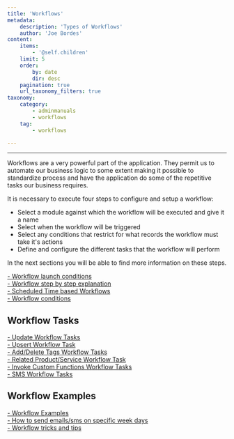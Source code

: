 ```yaml
---
title: 'Workflows'
metadata:
    description: 'Types of Workflows'
    author: 'Joe Bordes'
content:
    items:
        - '@self.children'
    limit: 5
    order:
        by: date
        dir: desc
    pagination: true
    url_taxonomy_filters: true
taxonomy:
    category:
        - adminmanuals
        - workflows
    tag:
        - workflows
        
---
```

---


Workflows are a very powerful part of the application. They permit us to automate our business logic to some extent making it possible to standardize process and have the application do some of the repetitive tasks our business requires.

It is necessary to execute four steps to configure and setup a workflow:

-   Select a module against which the workflow will be executed and give it a name
-   Select when the workflow will be triggered
-   Select any conditions that restrict for what records the workflow must take it's actions
-   Define and configure the different tasks that the workflow will perform


In the next sections you will be able to find more information on these steps.

[-  Workflow launch conditions](http://localhost/coreBOSDocumentation/configuration-tools/workflow/workflow_launch_conditions) <br>
[-  Workflow step by step explanation](http://localhost/coreBOSDocumentation/configuration-tools/workflow/workflow_stepbystep) <br>
[-  Scheduled Time based Workflows](http://localhost/coreBOSDocumentation/configuration-tools/workflow/scheduled_workflows) <br>
[-  Workflow conditions](http://localhost/coreBOSDocumentation/configuration-tools/workflow/workflow_conditions) <br>

## Workflow Tasks

[-  Update Workflow Tasks](http://localhost/coreBOSDocumentation/configuration-tools/workflow/update_workflows) <br>
[-  Upsert Workflow Task](http://localhost/coreBOSDocumentation/configuration-tools/workflow/upsert_workflows) <br>
[-  Add/Delete Tags Workflow Tasks](http://localhost/coreBOSDocumentation/configuration-tools/workflow/addeltag_workflows) <br>
[-  Related Product/Service Workflow Task](http://localhost/coreBOSDocumentation/configuration-tools/workflow/relateproductservice_workflows) <br>
[-  Invoke Custom Functions Workflow Tasks](http://localhost/coreBOSDocumentation/configuration-tools/workflow/invokecustomfunction_workflows) <br>
[-  SMS Workflow Tasks](http://localhost/coreBOSDocumentation/others/smsnotifier#sms-task-with-work-flow) <br>

## Workflow Examples

[-  Workflow Examples](http://localhost/coreBOSDocumentation/configuration-tools/workflow/workflow_examples) <br>
[-  How to send emails/sms on specific week days](http://localhost/coreBOSDocumentation/configuration-tools/workflow/workflow_weekendwarning) <br>
[-  Workflow tricks and tips](http://localhost/coreBOSDocumentation/configuration-tools/workflow/workflow_tricksandtips) <br>
